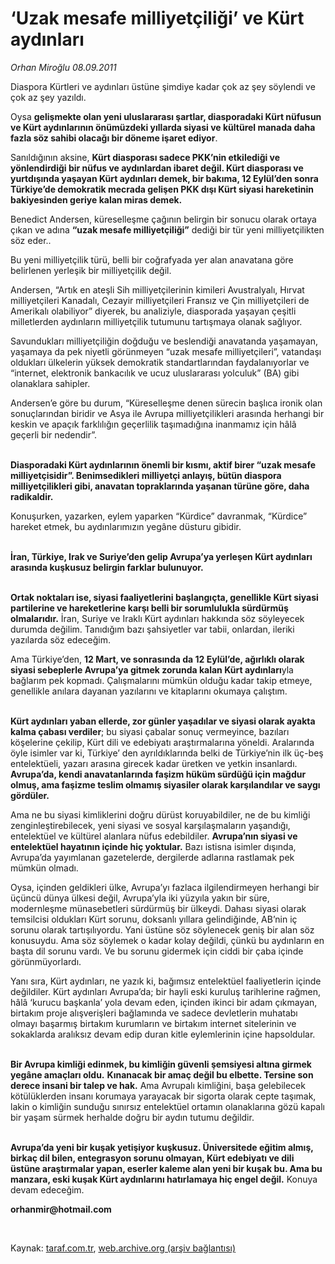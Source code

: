 # ‘Uzak mesafe milliyetçiliği’ ve Kürt aydınları

*Orhan Miroğlu 08.09.2011*

<div class="yazi"><p>Diaspora Kürtleri ve aydınları üstüne şimdiye kadar çok az şey söylendi ve çok az şey yazıldı. </p>
<p>Oysa <b>gelişmekte olan yeni uluslararası şartlar, diasporadaki Kürt nüfusun ve Kürt aydınlarının önümüzdeki yıllarda siyasi ve kültürel manada daha fazla söz sahibi olacağı bir döneme işaret ediyor</b>. </p>
<p>Sanıldığının aksine, <b>Kürt diasporası sadece PKK’nin etkilediği ve yönlendirdiği bir nüfus ve aydınlardan ibaret değil. Kürt diasporası ve yurtdışında yaşayan Kürt aydınları demek, bir bakıma, 12 Eylül’den sonra Türkiye’de demokratik mecrada gelişen PKK dışı Kürt siyasi hareketinin bakiyesinden geriye kalan miras demek. </b></p>
<p>Benedict Andersen, küreselleşme çağının belirgin bir sonucu olarak ortaya çıkan ve adına <b>“uzak mesafe milliyetçiliği”</b> dediği bir tür yeni milliyetçilikten söz eder..</p>
<p>Bu yeni milliyetçilik türü, belli bir coğrafyada yer alan anavatana göre belirlenen yerleşik bir milliyetçilik değil. </p>
<p>Andersen, “Artık en ateşli Sih milliyetçilerinin kimileri Avustralyalı, Hırvat milliyetçileri Kanadalı, Cezayir milliyetçileri Fransız ve Çin milliyetçileri de Amerikalı olabiliyor” diyerek, bu analiziyle, diasporada yaşayan çeşitli milletlerden aydınların milliyetçilik tutumunu tartışmaya olanak sağlıyor. </p>
<p>Savundukları milliyetçiliğin doğduğu ve beslendiği anavatanda yaşamayan, yaşamaya da pek niyetli görünmeyen “uzak mesafe milliyetçileri”, vatandaşı oldukları ülkelerin yüksek demokratik standartlarından faydalanıyorlar ve “internet, elektronik bankacılık ve ucuz uluslararası yolculuk” (BA) gibi olanaklara sahipler. </p>
<p>Andersen’e göre bu durum, “Küreselleşme denen sürecin başlıca ironik olan sonuçlarından biridir ve Asya ile Avrupa milliyetçilikleri arasında herhangi bir keskin ve apaçık farklılığın geçerlilik taşımadığına inanmamız için hâlâ geçerli bir nedendir”.</p>
<p><b><br/>Diasporadaki Kürt aydınlarının önemli bir kısmı, aktif birer “uzak mesafe milliyetçisidir”. Benimsedikleri milliyetçi anlayış, bütün diaspora milliyetçilikleri gibi, anavatan topraklarında yaşanan türüne göre, daha radikaldir. </b></p>
<p>Konuşurken, yazarken, eylem yaparken “Kürdice” davranmak, “Kürdice” hareket etmek, bu aydınlarımızın yegâne düsturu gibidir.</p>
<p><b><br/>İran, Türkiye, Irak ve Suriye’den gelip Avrupa’ya yerleşen Kürt aydınları arasında kuşkusuz belirgin farklar bulunuyor. </b></p>
<p><b><br/>Ortak noktaları ise, siyasi faaliyetlerini başlangıçta, genellikle Kürt siyasi partilerine ve hareketlerine karşı belli bir sorumlulukla sürdürmüş olmalarıdır.</b> İran, Suriye ve Iraklı Kürt aydınları hakkında söz söyleyecek durumda değilim. Tanıdığım bazı şahsiyetler var tabii, onlardan, ileriki yazılarda söz edeceğim.</p>
<p>Ama Türkiye’den, <b>12 Mart, ve sonrasında da 12 Eylül’de, ağırlıklı olarak siyasi sebeplerle Avrupa’ya gitmek zorunda kalan Kürt aydınları</b>yla bağlarım pek kopmadı. Çalışmalarını mümkün olduğu kadar takip etmeye, genellikle anılara dayanan yazılarını ve kitaplarını okumaya çalıştım. </p>
<p><b><br/>Kürt aydınları yaban ellerde, zor günler yaşadılar ve siyasi olarak ayakta kalma çabası verdiler</b>; bu siyasi çabalar sonuç vermeyince, bazıları köşelerine çekilip, Kürt dili ve edebiyatı araştırmalarına yöneldi. Aralarında öyle isimler var ki, Türkiye’ den ayrıldıklarında belki de Türkiye’nin ilk üç-beş entelektüeli, yazarı arasına girecek kadar üretken ve yetkin insanlardı. <b>Avrupa’da, kendi anavatanlarında faşizm hüküm sürdüğü için mağdur olmuş, ama faşizme teslim olmamış siyasiler olarak karşılandılar ve saygı gördüler.</b> </p>
<p>Ama ne bu siyasi kimliklerini doğru dürüst koruyabildiler, ne de bu kimliği zenginleştirebilecek, yeni siyasi ve sosyal karşılaşmaların yaşandığı, entelektüel ve kültürel alanlara nüfus edebildiler. <b>Avrupa’nın siyasi ve entelektüel hayatının içinde hiç yoktular.</b> Bazı istisna isimler dışında, Avrupa’da yayımlanan gazetelerde, dergilerde adlarına rastlamak pek mümkün olmadı. </p>
<p>Oysa, içinden geldikleri ülke, Avrupa’yı fazlaca ilgilendirmeyen herhangi bir üçüncü dünya ülkesi değil, Avrupa’yla iki yüzyıla yakın bir süre, modernleşme münasebetleri sürdürmüş bir ülkeydi. Dahası siyasi olarak temsilcisi oldukları Kürt sorunu, doksanlı yıllara gelindiğinde, AB’nin iç sorunu olarak tartışılıyordu. Yani üstüne söz söylenecek geniş bir alan söz konusuydu. Ama söz söylemek o kadar kolay değildi, çünkü bu aydınların en başta dil sorunu vardı. Ve bu sorunu gidermek için ciddi bir çaba içinde görünmüyorlardı.</p>
<p>Yanı sıra, Kürt aydınları, ne yazık ki, bağımsız entelektüel faaliyetlerin içinde değildiler. Kürt aydınları Avrupa’da; bir hayli eski kuruluş tarihlerine rağmen, hâlâ ‘kurucu başkanla’ yola devam eden, içinden ikinci bir adam çıkmayan, birtakım proje alışverişleri bağlamında ve sadece devletlerin muhatabı olmayı başarmış birtakım kurumların ve birtakım internet sitelerinin ve sokaklarda aralıksız devam edip duran kitle eylemlerinin içine hapsoldular.</p>
<p><b><br/>Bir Avrupa kimliği edinmek, bu kimliğin güvenli şemsiyesi altına girmek yegâne amaçları oldu.</b> <b>Kınanacak bir amaç değil bu elbette. Tersine son derece insani bir talep ve hak.</b> Ama Avrupalı kimliğini, başa gelebilecek kötülüklerden insanı korumaya yarayacak bir sigorta olarak cepte taşımak, lakin o kimliğin sunduğu sınırsız entelektüel ortamın olanaklarına gözü kapalı bir yaşam sürmek herhalde doğru bir aydın tutumu değildir. </p>
<p><b><br/>Avrupa’da yeni bir kuşak yetişiyor kuşkusuz. Üniversitede eğitim almış, birkaç dil bilen, entegrasyon sorunu olmayan, Kürt edebiyatı ve dili üstüne araştırmalar yapan, eserler kaleme alan yeni bir kuşak bu. Ama bu manzara, eski kuşak Kürt aydınlarını hatırlamaya hiç engel değil.</b> Konuya devam edeceğim.</p>
<p><b>orhanmir@hotmail.com</b></p>
<p><b> </b></p>
</div>

Kaynak: [taraf.com.tr](http://www.taraf.com.tr/orhan-miroglu/makale-uzak-mesafe-milliyetciligi-ve-kurt-aydinlari.htm), [web.archive.org (arşiv bağlantısı)](http://web.archive.org/web/20130721232046/http://www.taraf.com.tr/orhan-miroglu/makale-uzak-mesafe-milliyetciligi-ve-kurt-aydinlari.htm)
